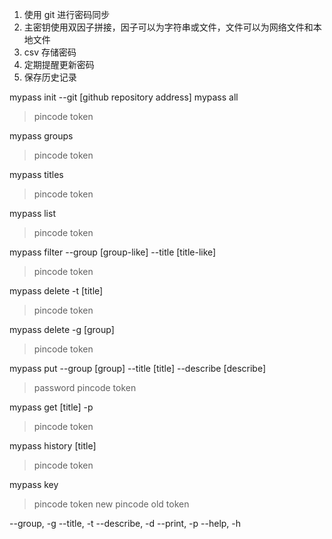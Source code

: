 1. 使用 git 进行密码同步
2. 主密钥使用双因子拼接，因子可以为字符串或文件，文件可以为网络文件和本地文件
3. csv 存储密码
4. 定期提醒更新密码
5. 保存历史记录


mypass init --git [github repository address]
mypass all
> pincode
> token

mypass groups
> pincode
> token

mypass titles
> pincode
> token

mypass list
> pincode
> token

mypass filter --group [group-like] --title [title-like]
> pincode
> token

mypass delete -t [title]
> pincode
> token

mypass delete -g [group]
> pincode
> token

mypass put --group [group] --title [title] --describe [describe]
> password
> pincode
> token

mypass get [title] -p
> pincode
> token

mypass history [title]
> pincode
> token

mypass key
> pincode
> token
> new pincode
> old token

--group, -g
--title, -t
--describe, -d
--print, -p
--help, -h

